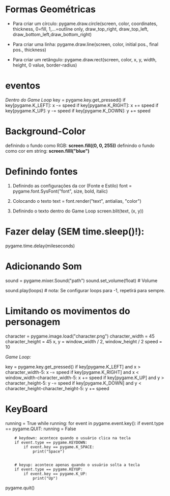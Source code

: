 # Formas Geométricas
- Para criar um círculo:
pygame.draw.circle(screen, color, coordinates, thickness, 0=fill, 1,...=outline only, draw_top_right, draw_top_left, draw_bottom_left,draw_bottom_right)

- Para criar uma linha:
pygame.draw.line(screen, color, initial pos., final pos., thickness)

- Para criar um retângulo:
pygame.draw.rect(screen, color,  x, y, width, height, 0 value, border-radius)


# eventos
*Dentro do Game Loop*
key = pygame.key.get_pressed()
if key[pygame.K_LEFT]:
    x -= speed
if key[pygame.K_RIGHT]:
    x += speed
if key[pygame.K_UP]:
    y -= speed
if key[pygame.K_DOWN]:
    y += speed


# Background-Color
definindo o fundo como RGB: **screen.fill((0, 0, 255))**
definindo o fundo como cor em string: **screen.filll("blue")**


# Definindo fontes
1. Definindo as configurações da cor (Fonte e Estilo)
font = pygame.font.SysFont("font", size, bold, italic)

2. Colocando o texto
text = font.render("text", antialias, "color")

3. Definindo o texto dentro do Game Loop
screen.blit(text, (x, y))


# Fazer delay (SEM time.sleep()!):
pygame.time.delay(mileseconds)


# Adicionando Som
sound = pygame.mixer.Sound("path")
sound.set_volume(float)  # Volume

sound.play(loops)  # nota: Se configurar loops para -1, repetirá para sempre.


# Limitando os movimentos do personagem
character = pygame.image.load("character.png")
character_width = 45
character_height = 45
x, y = window_width / 2, window_height / 2
speed = 10

*Game Loop:*

key = pygame.key.get_pressed()
if key[pygame.K_LEFT] and x > character_width-5:
    x -= speed
if key[pygame.K_RIGHT] and x < window_width-character_width-5:
    x += speed
if key[pygame.K_UP] and y > character_height-5:
    y -= speed
if key[pygame.K_DOWN] and y < character_height-character_height-5:
    y += speed


# KeyBoard
running = True
while running:
    for event in pygame.event.key():
        if event.type == pygame.QUIT:
            running = False

        # keydown: acontece quando o usuário clica na tecla
        if event.type == pygame.KEYDOWN:
            if event.key == pygame.K_SPACE:
                print("Space")


        # keyup: acontece apenas quando o usuário solta a tecla
        if event.type == pygame.KEYUP:
            if event.key == pygame.K_UP:
                print("Up")


pygame.quit()
